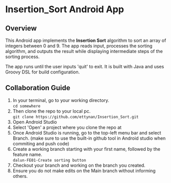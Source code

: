 # Insertion_Sort Android App

## Overview
This Android app implements the **Insertion Sort** algorithm to sort an array of integers between 0 and 9. The app reads input, processes the sorting algorithm, and outputs the result while displaying intermediate steps of the sorting process.

The app runs until the user inputs 'quit' to exit. It is built with Java and uses Groovy DSL for build configuration.


## Collaboration Guide
1. In your terminal, go to your working directory. <br>
   `cd somewhere`
2. Then clone the repo to your local pc. <br>
   `git clone https://github.com/ettynan/Insertion_Sort.git`
3. Open Android Studio
4. Select 'Open' a project where you clone the repo at
5. Once Android Studio is running, go to the top-left menu bar and select Branch. (make sure to use the built-in github tool in Android studio when commiting and push code)
6. Create a working branch starting with your first name, followed by the feature name. <br>
   `dalun-FE01-Create sorting button` 
7. Checkout your branch and working on the branch you created.
8. Ensure you do not make edits on the Main branch without informing others.